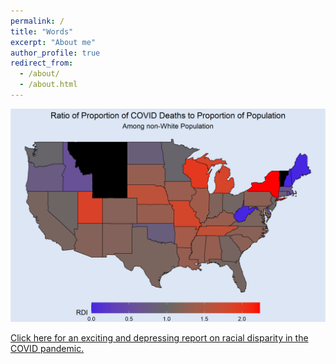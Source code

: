 ```yaml
---
permalink: /
title: "Words"
excerpt: "About me"
author_profile: true
redirect_from: 
  - /about/
  - /about.html
---
```


![Racial Disparity Data Analysis](/images/ratio_state.png)

[Click here for an exciting and depressing report on racial disparity in the COVID pandemic.](COVID-19)
